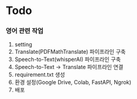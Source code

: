 # Todo
### 영어 관련 작업
1. setting
2. Translate(PDFMathTranslate) 파이프라인 구축
3. Speech-to-Text(whisperAI) 파이프라인 구축
4. Speech-to-Text -> Translate 파이프라인 연결
5. requirement.txt 생성
6. 환경 설정(Google Drive, Colab, FastAPI, Ngrok)
7. 배포